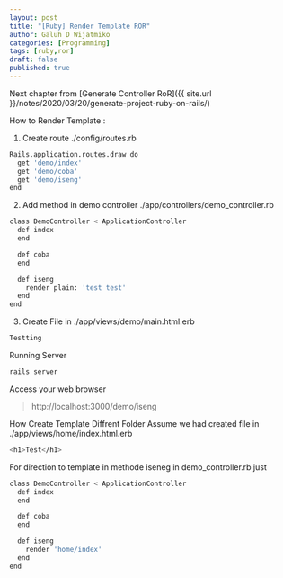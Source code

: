 ```yaml
---
layout: post
title: "[Ruby] Render Template ROR"
author: Galuh D Wijatmiko
categories: [Programming]
tags: [ruby,ror]
draft: false
published: true
---
```



Next chapter from [Generate Controller RoR]({{ site.url }}/notes/2020/03/20/generate-project-ruby-on-rails/)

How to Render Template :
1. Create route ./config/routes.rb
```bash
Rails.application.routes.draw do
  get 'demo/index'
  get 'demo/coba'
  get 'demo/iseng'
end
```

2. Add method in demo controller ./app/controllers/demo_controller.rb
```bash
class DemoController < ApplicationController
  def index
  end

  def coba
  end

  def iseng
    render plain: 'test test'
  end
end
```

3. Create File in ./app/views/demo/main.html.erb
```bash
Testting
```
Running Server 
```bash
rails server
```

Access your web browser
> http://localhost:3000/demo/iseng


How Create Template Diffrent Folder
Assume we had created file in ./app/views/home/index.html.erb
```bash
<h1>Test</h1>
```

For direction to template in methode iseneg in demo_controller.rb just

```bash
class DemoController < ApplicationController
  def index
  end

  def coba
  end

  def iseng
    render 'home/index'
  end
end
```